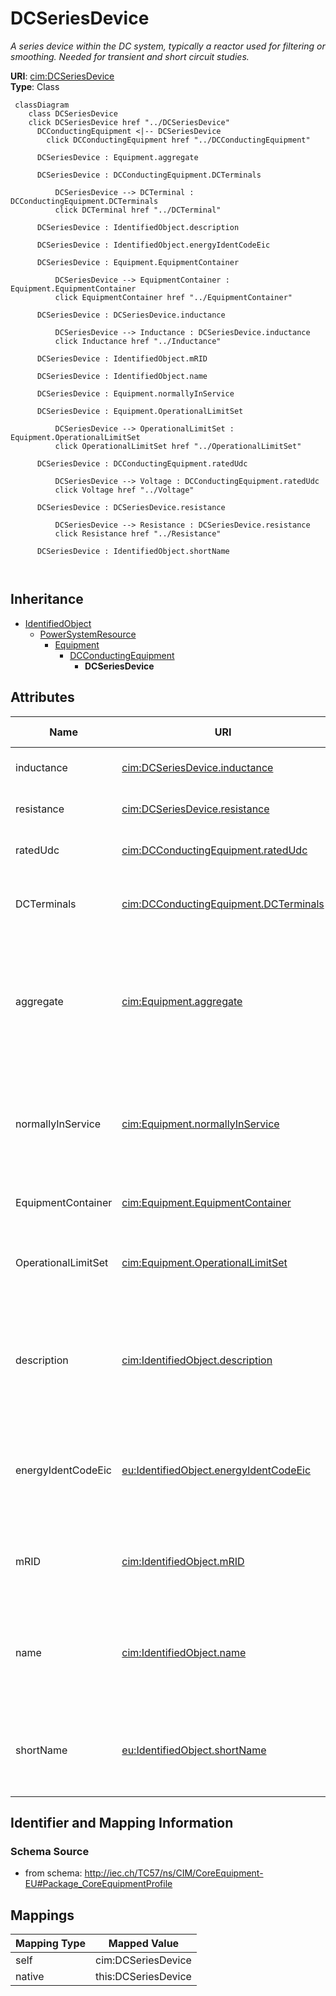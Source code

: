 # DCSeriesDevice


_A series device within the DC system, typically a reactor used for filtering or smoothing.  Needed for transient and short circuit studies._





**URI**: [cim:DCSeriesDevice](http://iec.ch/TC57/CIM100#DCSeriesDevice)<br />
**Type**: Class




```mermaid
 classDiagram
    class DCSeriesDevice
    click DCSeriesDevice href "../DCSeriesDevice"
      DCConductingEquipment <|-- DCSeriesDevice
        click DCConductingEquipment href "../DCConductingEquipment"
      
      DCSeriesDevice : Equipment.aggregate
        
      DCSeriesDevice : DCConductingEquipment.DCTerminals
        
          DCSeriesDevice --> DCTerminal : DCConductingEquipment.DCTerminals
          click DCTerminal href "../DCTerminal"
        
      DCSeriesDevice : IdentifiedObject.description
        
      DCSeriesDevice : IdentifiedObject.energyIdentCodeEic
        
      DCSeriesDevice : Equipment.EquipmentContainer
        
          DCSeriesDevice --> EquipmentContainer : Equipment.EquipmentContainer
          click EquipmentContainer href "../EquipmentContainer"
        
      DCSeriesDevice : DCSeriesDevice.inductance
        
          DCSeriesDevice --> Inductance : DCSeriesDevice.inductance
          click Inductance href "../Inductance"
        
      DCSeriesDevice : IdentifiedObject.mRID
        
      DCSeriesDevice : IdentifiedObject.name
        
      DCSeriesDevice : Equipment.normallyInService
        
      DCSeriesDevice : Equipment.OperationalLimitSet
        
          DCSeriesDevice --> OperationalLimitSet : Equipment.OperationalLimitSet
          click OperationalLimitSet href "../OperationalLimitSet"
        
      DCSeriesDevice : DCConductingEquipment.ratedUdc
        
          DCSeriesDevice --> Voltage : DCConductingEquipment.ratedUdc
          click Voltage href "../Voltage"
        
      DCSeriesDevice : DCSeriesDevice.resistance
        
          DCSeriesDevice --> Resistance : DCSeriesDevice.resistance
          click Resistance href "../Resistance"
        
      DCSeriesDevice : IdentifiedObject.shortName
        
      
```





## Inheritance
* [IdentifiedObject](IdentifiedObject.md)
    * [PowerSystemResource](PowerSystemResource.md)
        * [Equipment](Equipment.md)
            * [DCConductingEquipment](DCConductingEquipment.md)
                * **DCSeriesDevice**



## Attributes


| Name | URI | Cardinality and Range | Description | Inheritance |
| ---  | --- | --- | --- | --- |
| inductance | [cim:DCSeriesDevice.inductance](http://iec.ch/TC57/CIM100#DCSeriesDevice.inductance) | 1 <br />  [Inductance](Inductance.md)  | Inductance of the device | direct |
| resistance | [cim:DCSeriesDevice.resistance](http://iec.ch/TC57/CIM100#DCSeriesDevice.resistance) | 1 <br />  [Resistance](Resistance.md)  | Resistance of the DC device | direct |
| ratedUdc | [cim:DCConductingEquipment.ratedUdc](http://iec.ch/TC57/CIM100#DCConductingEquipment.ratedUdc) | 1 <br />  [Voltage](Voltage.md)  | Rated DC device voltage | [DCConductingEquipment](DCConductingEquipment.md) |
| DCTerminals | [cim:DCConductingEquipment.DCTerminals](http://iec.ch/TC57/CIM100#DCConductingEquipment.DCTerminals) | * <br />  [DCTerminal](DCTerminal.md)  | A DC conducting equipment has DC terminals | [DCConductingEquipment](DCConductingEquipment.md) |
| aggregate | [cim:Equipment.aggregate](http://iec.ch/TC57/CIM100#Equipment.aggregate) | 0..1 <br />  boolean  | The aggregate flag provides an alternative way of representing an aggregated ... | [Equipment](Equipment.md) |
| normallyInService | [cim:Equipment.normallyInService](http://iec.ch/TC57/CIM100#Equipment.normallyInService) | 0..1 <br />  boolean  | Specifies the availability of the equipment under normal operating conditions | [Equipment](Equipment.md) |
| EquipmentContainer | [cim:Equipment.EquipmentContainer](http://iec.ch/TC57/CIM100#Equipment.EquipmentContainer) | 0..1 <br />  [EquipmentContainer](EquipmentContainer.md)  | Container of this equipment | [Equipment](Equipment.md) |
| OperationalLimitSet | [cim:Equipment.OperationalLimitSet](http://iec.ch/TC57/CIM100#Equipment.OperationalLimitSet) | * <br />  [OperationalLimitSet](OperationalLimitSet.md)  | The operational limit sets associated with this equipment | [Equipment](Equipment.md) |
| description | [cim:IdentifiedObject.description](http://iec.ch/TC57/CIM100#IdentifiedObject.description) | 0..1 <br />  string  | The description is a free human readable text describing or naming the object | [IdentifiedObject](IdentifiedObject.md) |
| energyIdentCodeEic | [eu:IdentifiedObject.energyIdentCodeEic](http://iec.ch/TC57/CIM100-European#IdentifiedObject.energyIdentCodeEic) | 0..1 <br />  string  | The attribute is used for an exchange of the EIC code (Energy identification ... | [IdentifiedObject](IdentifiedObject.md) |
| mRID | [cim:IdentifiedObject.mRID](http://iec.ch/TC57/CIM100#IdentifiedObject.mRID) | 1 <br />  string  | Master resource identifier issued by a model authority | [IdentifiedObject](IdentifiedObject.md) |
| name | [cim:IdentifiedObject.name](http://iec.ch/TC57/CIM100#IdentifiedObject.name) | 1 <br />  string  | The name is any free human readable and possibly non unique text naming the o... | [IdentifiedObject](IdentifiedObject.md) |
| shortName | [eu:IdentifiedObject.shortName](http://iec.ch/TC57/CIM100-European#IdentifiedObject.shortName) | 0..1 <br />  string  | The attribute is used for an exchange of a human readable short name with len... | [IdentifiedObject](IdentifiedObject.md) |









## Identifier and Mapping Information







### Schema Source


* from schema: http://iec.ch/TC57/ns/CIM/CoreEquipment-EU#Package_CoreEquipmentProfile





## Mappings

| Mapping Type | Mapped Value |
| ---  | ---  |
| self | cim:DCSeriesDevice |
| native | this:DCSeriesDevice |




